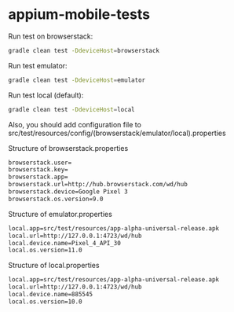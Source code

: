 # appium-mobile-tests



Run test on browserstack:
```bash
gradle clean test -DdeviceHost=browserstack
```

Run test emulator:
```bash
gradle clean test -DdeviceHost=emulator
```

Run test local (default):
```bash
gradle clean test -DdeviceHost=local
```

Also, you should add configuration file to src/test/resources/config/(browserstack/emulator/local).properties

Structure of browserstack.properties
```bash
browserstack.user=
browserstack.key=
browserstack.app=
browserstack.url=http://hub.browserstack.com/wd/hub
browserstack.device=Google Pixel 3 
browserstack.os.version=9.0
```

Structure of emulator.properties
```bash
local.app=src/test/resources/app-alpha-universal-release.apk
local.url=http://127.0.0.1:4723/wd/hub
local.device.name=Pixel_4_API_30
local.os.version=11.0
```


Structure of local.properties
```bash
local.app=src/test/resources/app-alpha-universal-release.apk
local.url=http://127.0.0.1:4723/wd/hub
local.device.name=885545
local.os.version=10.0
```





